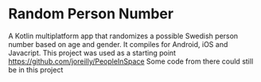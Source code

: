 # Random Person Number

A Kotlin multiplatform app that randomizes a possible Swedish person number based on age and gender. It compiles for Android, iOS and Javacript. This project was used as a starting point https://github.com/joreilly/PeopleInSpace Some code from there could still be in this project
